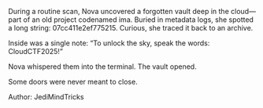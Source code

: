 During a routine scan, Nova uncovered a forgotten vault deep in the cloud—part of an old project codenamed ima. Buried in metadata logs, she spotted a long string: 07cc411e2ef775215. Curious, she traced it back to an archive.

Inside was a single note: “To unlock the sky, speak the words: CloudCTF2025!”

Nova whispered them into the terminal. The vault opened.

Some doors were never meant to close.

Author: JediMindTricks
